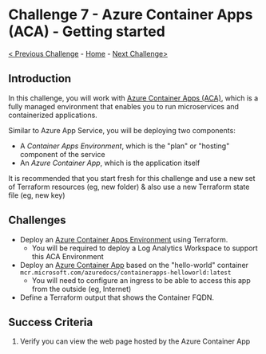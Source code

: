 # Challenge 7 - Azure Container Apps (ACA) - Getting started

[< Previous Challenge](./Terraform-Challenge-06.md) - [Home](../README.md) - [Next Challenge>](./Terraform-Challenge-08.md)

## Introduction

In this challenge, you will work with [Azure Container Apps (ACA)](https://learn.microsoft.com/en-us/azure/container-apps/overview), which is a fully managed environment that enables you to run microservices and containerized applications.

Similar to Azure App Service, you will be deploying two components:

- A *Container Apps Environment*, which is the "plan" or "hosting" component of the service
- An *Azure Container App*, which is the application itself

It is recommended that you start fresh for this challenge and use a new set of Terraform resources (eg, new folder) & also use a new Terraform state file (eg, new key)

## Challenges

+ Deploy an [Azure Container Apps Environment](https://registry.terraform.io/providers/hashicorp/azurerm/latest/docs/resources/container_app_environment) using Terraform.
    - You will be required to deploy a Log Analytics Workspace to support this ACA Environment
+ Deploy an [Azure Container App](https://registry.terraform.io/providers/hashicorp/azurerm/latest/docs/resources/container_app) based on the "hello-world" container `mcr.microsoft.com/azuredocs/containerapps-helloworld:latest`
    - You will need to configure an ingress to be able to access this app from the outside (eg, Internet)
+ Define a Terraform output that shows the Container FQDN.

## Success Criteria

1. Verify you can view the web page hosted by the Azure Container App


